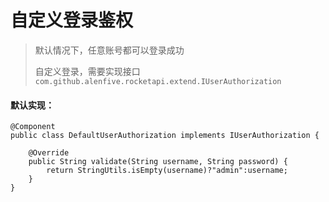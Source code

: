# 自定义登录鉴权

> 默认情况下，任意账号都可以登录成功
>
> 自定义登录，需要实现接口`com.github.alenfive.rocketapi.extend.IUserAuthorization`

#### 默认实现：

```
@Component
public class DefaultUserAuthorization implements IUserAuthorization {

    @Override
    public String validate(String username, String password) {
        return StringUtils.isEmpty(username)?"admin":username;
    }
}
```
